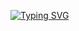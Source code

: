 [![Typing SVG](https://readme-typing-svg.herokuapp.com/?lines=Hi+I'm+Estefania)](https://git.io/typing-svg)


